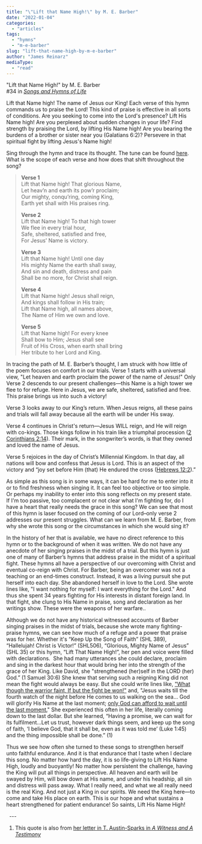 ```yaml
---
title: "\"Lift that Name High!\" by M. E. Barber"
date: "2022-01-04"
categories: 
  - "articles"
tags: 
  - "hymns"
  - "m-e-barber"
slug: "lift-that-name-high-by-m-e-barber"
author: "James Reinarz"
mediaType: 
  - "read"
---
```


"Lift that Name High!" by M. E. Barber  
#34 in [_Songs and Hymns of Life_](https://www.asweetsavor.org/songs-hymns-of-life/)

Lift that Name high! The name of Jesus our King! Each verse of this hymn commands us to praise the Lord! This kind of praise is effective in all sorts of conditions. Are you seeking to come into the Lord's presence? Lift His Name high! Are you perplexed about sudden changes in your life? Find strength by praising the Lord, by lifting His Name high! Are you bearing the burdens of a brother or sister near you (Galatians 6:2)? Persevere in that spiritual fight by lifting Jesus's Name high!

Sing through the hymn and trace its thought. The tune can be found [here](https://www.hymnal.net/en/hymn/h/77). What is the scope of each verse and how does that shift throughout the song? 

> **Verse 1**  
> Lift that Name high! That glorious Name,  
> Let heav’n and earth its pow’r proclaim;  
> Our mighty, conqu’ring, coming King,  
> Earth yet shall with His praises ring.
> 
> **Verse 2**  
> Lift that Name high! To that high tower  
> We flee in every trial hour,  
> Safe, sheltered, satisfied and free,  
> For Jesus’ Name is victory.
> 
> **Verse 3**  
> Lift that Name high! Until one day  
> His mighty Name the earth shall sway,  
> And sin and death, distress and pain  
> Shall be no more, for Christ shall reign.
> 
> **Verse 4**  
> Lift that Name high! Jesus shall reign,  
> And kings shall follow in His train;  
> Lift that Name high, all names above,  
> The Name of Him we own and love.
> 
> **Verse 5**  
> Lift that Name high! For every knee  
> Shall bow to Him; Jesus shall see  
> Fruit of His Cross, when earth shall bring  
> Her tribute to her Lord and King.

In tracing the path of M. E. Barber’s thought, I am struck with how little of the poem focuses on comfort in our trials. Verse 1 starts with a universal view, "Let heaven and earth proclaim the power of the name of Jesus!" Only Verse 2 descends to our present challenges—this Name is a high tower we flee to for refuge. Here in Jesus, we are safe, sheltered, satisfied and free. This praise brings us into such a victory!

Verse 3 looks away to our King’s return. When Jesus reigns, all these pains and trials will fall away because all the earth will be under His sway.

Verse 4 continues in Christ's return—Jesus WILL reign, and He will reign with co-kings. Those kings follow in his train like a triumphal procession ([2 Corinthians 2:14](https://www.biblegateway.com/passage/?search=2+Corinthians+2%3A14-16&version=ESV)). Their mark, in the songwriter’s words, is that they owned and loved the name of Jesus. 

Verse 5 rejoices in the day of Christ’s Millennial Kingdom. In that day, all nations will bow and confess that Jesus is Lord. This is an aspect of the victory and “joy set before Him (that) He endured the cross ([Hebrews 12:2](https://www.biblegateway.com/passage/?search=Hebrews+12%3A2&version=ESV)).”

As simple as this song is in some ways, it can be hard for me to enter into it or to find freshness when singing it. It can feel too objective or too simple. Or perhaps my inability to enter into this song reflects on my present state. If I'm too passive, too complacent or not clear what I'm fighting for, do I have a heart that really needs the grace in this song? We can see that most of this hymn is laser focused on the coming of our Lord–only verse 2 addresses our present struggles. What can we learn from M. E. Barber, from why she wrote this song or the circumstances in which she would sing it?

In the history of her that is available, we have no direct reference to this hymn or to the background of when it was written. We do not have any anecdote of her singing praises in the midst of a trial. But this hymn is just one of many of Barber’s hymns that address praise in the midst of a spiritual fight. These hymns all have a perspective of our overcoming with Christ and eventual co-reign with Christ. For Barber, being an overcomer was not a teaching or an end-times construct. Instead, it was a living pursuit she put herself into each day. She abandoned herself in love to the Lord. She wrote lines like, "I want nothing for myself: I want everything for the Lord." And thus she spent 34 years fighting for His interests in distant foreign land. In that fight, she clung to His Name in praise, song and declaration as her writings show. These were the weapons of her warfare..

Although we do not have any historical witnessed accounts of Barber singing praises in the midst of trials, because she wrote many fighting-praise hymns, we can see how much of a refuge and a power that praise was for her. Whether it's “Keep Up the Song of Faith” (SHL 389), “Hallelujah! Christ is Victor!” (SHL506), “Glorious, Mighty Name of Jesus” (SHL 35) or this hymn, “Lift That Name High!”, her pen and voice were filled with declarations.  She had many utterances she could declare, proclaim and sing in the darkest hour that would bring her into the strength of the grace of her King. Like David, she "strengthened (her)self in the LORD (her) God.” (1 Samuel 30:6) She knew that serving such a reigning King did not mean the fight would always be easy. But she could write lines like, ["What though the warrior faint, If but the fight be won!"](https://heritage.asweetsavor.org/poems-the-end-crowns-all) and, "Jesus waits till the fourth watch of the night before He comes to us walking on the sea... God will glorify His Name at the last moment; [only God can afford to wait until the last moment.](https://heritage.asweetsavor.org/keep-up-the-song-of-faith-in-a-witness-a-testimony)" She experienced this often in her life, literally coming down to the last dollar. But she learned, “Having a promise, we can wait for its fulfilment...Let us trust, however dark things seem, and keep up the song of faith, ‘I believe God, that it shall be, even as it was told me’ (Luke 1:45) and the thing impossible shall be done.” (1)  

Thus we see how often she turned to these songs to strengthen herself unto faithful endurance. And it is that endurance that I taste when I declare this song. No matter how hard the day, it is so life-giving to Lift His Name High, loudly and buoyantly! No matter how persistent the challenge, having the King will put all things in perspective. All heaven and earth will be swayed by Him, will bow down at His name, and under his headship, all sin and distress will pass away. What I really need, and what we all really need is the real King. And not just a King in our spirits. We need the King here—to come and take His place on earth. This is our hope and what sustains a heart strengthened for patient endurance! So saints, Lift His Name High!

  ---

1. This quote is also from [her letter in T. Austin-Sparks in _A Witness and A Testimony_](https://heritage.asweetsavor.org/keep-up-the-song-of-faith-in-a-witness-a-testimony)
